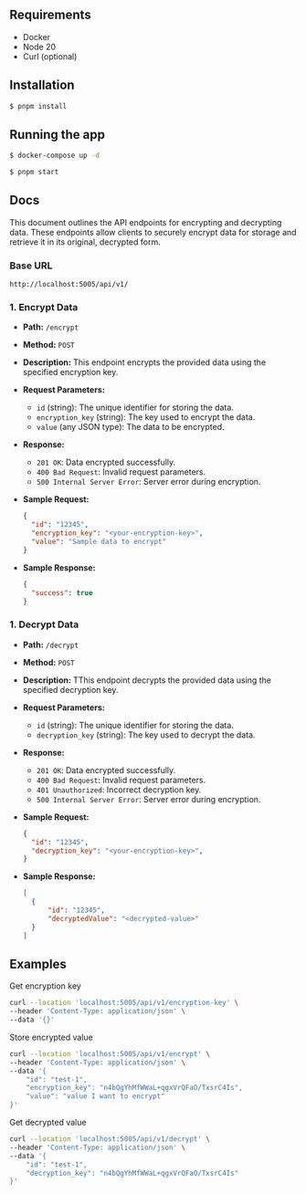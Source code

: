 ## Requirements

- Docker
- Node 20
- Curl (optional)

## Installation

```bash
$ pnpm install
```

## Running the app

```bash
$ docker-compose up -d

$ pnpm start
```

## Docs

This document outlines the API endpoints for encrypting and decrypting data. These endpoints allow clients to securely encrypt data for storage and retrieve it in its original, decrypted form.

### Base URL

`http://localhost:5005/api/v1/`

### 1. Encrypt Data

- **Path:** `/encrypt`
- **Method:** `POST`
- **Description:** This endpoint encrypts the provided data using the specified encryption key.
- **Request Parameters:**
  - `id` (string): The unique identifier for storing the data.
  - `encryption_key` (string): The key used to encrypt the data.
  - `value` (any JSON type): The data to be encrypted.
- **Response:**
  - `201 OK`: Data encrypted successfully.
  - `400 Bad Request`: Invalid request parameters.
  - `500 Internal Server Error`: Server error during encryption.
- **Sample Request:**

  ```json
  {
    "id": "12345",
    "encryption_key": "<your-encryption-key>",
    "value": "Sample data to encrypt"
  }
  ```
- **Sample Response:**

  ```json
  {
    "success": true
  }
  ```
### 1. Decrypt Data

- **Path:** `/decrypt`
- **Method:** `POST`
- **Description:** TThis endpoint decrypts the provided data using the specified decryption key.
- **Request Parameters:**
  - `id` (string): The unique identifier for storing the data.
  - `decryption_key` (string): The key used to decrypt the data.
- **Response:**
  - `201 OK`: Data encrypted successfully.
  - `400 Bad Request`: Invalid request parameters.
  - `401 Unauthorized`: Incorrect decryption key.
  - `500 Internal Server Error`: Server error during encryption.
- **Sample Request:**

  ```json
  {
    "id": "12345",
    "decryption_key": "<your-encryption-key>",
  }
  ```
- **Sample Response:**

  ```json
  [
    {
        "id": "12345",
        "decryptedValue": "<decrypted-value>"
    }
  ]
  ```

## Examples
Get encryption key

```bash
curl --location 'localhost:5005/api/v1/encryption-key' \
--header 'Content-Type: application/json' \
--data '{}'
```

Store encrypted value
```bash
curl --location 'localhost:5005/api/v1/encrypt' \
--header 'Content-Type: application/json' \
--data '{
    "id": "test-1",
    "encryption_key": "n4bQgYhMfWWaL+qgxVrQFaO/TxsrC4Is",
    "value": "value I want to encrypt"
}'
```

Get decrypted value
```bash
curl --location 'localhost:5005/api/v1/decrypt' \
--header 'Content-Type: application/json' \
--data '{
    "id": "test-1",
    "decryption_key": "n4bQgYhMfWWaL+qgxVrQFaO/TxsrC4Is"
}'
```
